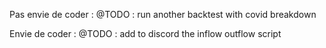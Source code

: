 
Pas envie de coder :
@TODO : run another backtest with covid breakdown

Envie de coder :
@TODO : add to discord the inflow outflow script
